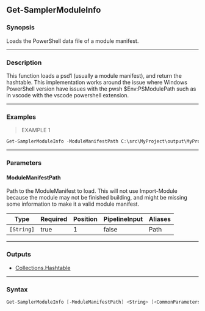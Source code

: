 Get-SamplerModuleInfo
---------------------

### Synopsis
Loads the PowerShell data file of a module manifest.

---

### Description

This function loads a psd1 (usually a module manifest), and return the hashtable.
This implementation works around the issue where Windows PowerShell version have issues
with the pwsh $Env:PSModulePath such as in vscode with the vscode powershell extension.

---

### Examples
> EXAMPLE 1

```PowerShell
Get-SamplerModuleInfo -ModuleManifestPath C:\src\MyProject\output\MyProject\MyProject.psd1
```

---

### Parameters
#### **ModuleManifestPath**
Path to the ModuleManifest to load. This will not use Import-Module because the
module may not be finished building, and might be missing some information to make
it a valid module manifest.

|Type      |Required|Position|PipelineInput|Aliases|
|----------|--------|--------|-------------|-------|
|`[String]`|true    |1       |false        |Path   |

---

### Outputs
* [Collections.Hashtable](https://learn.microsoft.com/en-us/dotnet/api/System.Collections.Hashtable)

---

### Syntax
```PowerShell
Get-SamplerModuleInfo [-ModuleManifestPath] <String> [<CommonParameters>]
```
